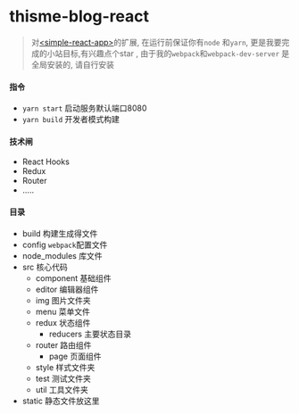 # thisme-blog-react 

> 对[\<simple-react-app\>](../simple-react-app)的扩展, 在运行前保证你有```node``` 和```yarn```, 
> 更是我要完成的小站目标,有兴趣点个star  , 由于我的```webpack```和```webpack-dev-server```
> 是全局安装的, 请自行安装

#### 指令

* ```yarn start``` 启动服务默认端口8080
* ```yarn build``` 开发者模式构建

#### 技术闸

* React Hooks
* Redux
* Router
* .....

#### 目录

* build 构建生成得文件
* config ```webpack```配置文件
* node_modules 库文件
* src 核心代码
  * component 基础组件
  * editor 编辑器组件
  * img 图片文件夹
  * menu 菜单文件
  * redux 状态组件
    * reducers  主要状态目录
  * router 路由组件
    * page 页面组件
  * style 样式文件夹
  * test 测试文件夹
  * util 工具文件夹
* static 静态文件放这里